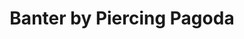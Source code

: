 ---
title: "Banter by Piercing Pagoda"
url: /grand-junction/banter-by-piercing-pagoda/
shop: jewelry
---